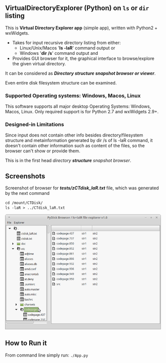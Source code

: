## VirtualDirectoryExplorer (Python) on `ls` or `dir` listing
This is **Virtual Directory Explorer app** (simple app), written with Python2 + wxWidgets.

* Takes for input recursive directory listing from either:
  * Linux/Unix/Macos '**ls -laR**' command output or 
  * Windows '**dir /s**' command output and 
* Provides GUI browser for it, the graphical interface to browse/explore the given virtual directory.

It can be considered as **_Directory structure snapshot browser or viewer_**.

Even entire disk filesystem structure can be examined.

### Supported Operating systems: Windows, Macos, Linux
This software supports all major desktop Operating Systems: Windows, Macos, Linux. Only required support is for Python 2.7 and wxWidgets 2.9+.

### Designed-in Limitations

Since input does not contain other info besides directory/filesystem structure and metainformation generated by dir /s of ls -laR command, it doesn't contain other information such as content of the files, so the browser can't show or provide them.

This is in the first head *directory **structure** snapshot browser*. 

## Screenshots
Screenshot of browser for **_tests/zCTdisk_laR.txt_** file, which was generated by the next command
```shell
cd /mount/CTDisk/
ls -laR > ../CTdisk_laR.txt
```
  
![Screenshot of v1.0 (Linux)](/screenshots/screenshot-linux1.0s1.png?raw=true "Screenshot of v1.0 (Linux)")

## How to Run it
From command line simply run: `./App.py`
